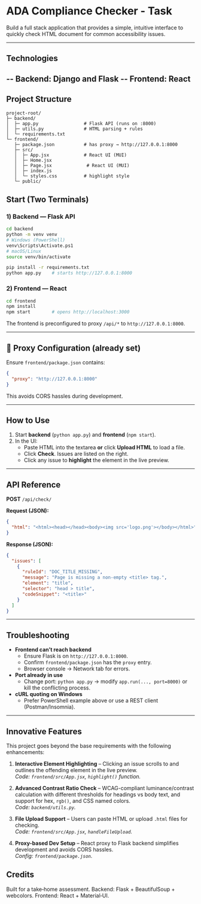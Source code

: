 # ADA Compliance Checker - Task

Build a full stack application that provides a simple, intuitive interface to quickly check HTML document for
common accessibility issues.

---

## Technologies
  -- Backend: Django and Flask
  -- Frontend: React
---

## Project Structure
```
project-root/
├─ backend/
│  ├─ app.py                 # Flask API (runs on :8000)
│  ├─ utils.py               # HTML parsing + rules
│  └─ requirements.txt
└─ frontend/
   ├─ package.json           # has proxy → http://127.0.0.1:8000
   ├─ src/
   │  ├─ App.jsx             # React UI (MUI)
   │  ├─ Home.jsx             
   │  ├─ Page.jsx             # React UI (MUI)
   │  ├─ index.js
   │  └─ styles.css          # highlight style
   └─ public/
```

## Start (Two Terminals)

### 1) Backend — Flask API
```bash
cd backend
python -m venv venv
# Windows (PowerShell)
venv\Scripts\Activate.ps1
# macOS/Linux
source venv/bin/activate

pip install -r requirements.txt
python app.py    # starts http://127.0.0.1:8000
```

### 2) Frontend — React
```bash
cd frontend
npm install
npm start        # opens http://localhost:3000
```

The frontend is preconfigured to proxy `/api/*` to `http://127.0.0.1:8000`.

---

## 🔌 Proxy Configuration (already set)
Ensure `frontend/package.json` contains:
```json
{
  "proxy": "http://127.0.0.1:8000"
}
```
This avoids CORS hassles during development.

---

## How to Use
1. Start **backend** (`python app.py`) and **frontend** (`npm start`).
2. In the UI:
   - Paste HTML into the textarea **or** click **Upload HTML** to load a file.
   - Click **Check**. Issues are listed on the right.
   - Click any issue to **highlight** the element in the live preview.

---

## API Reference
**POST** `/api/check/`

**Request (JSON):**
```json
{
  "html": "<html><head></head><body><img src='logo.png'></body></html>"
}
```

**Response (JSON):**
```json
{
  "issues": [
    {
      "ruleId": "DOC_TITLE_MISSING",
      "message": "Page is missing a non-empty <title> tag.",
      "element": "title",
      "selector": "head > title",
      "codeSnippet": "<title>"
    }
  ]
}
```

---

## Troubleshooting
- **Frontend can’t reach backend**
  - Ensure Flask is on `http://127.0.0.1:8000`.
  - Confirm `frontend/package.json` has the `proxy` entry.
  - Browser console → Network tab for errors.
- **Port already in use**
  - Change port: `python app.py` → modify `app.run(..., port=8000)` or kill the conflicting process.
- **cURL quoting on Windows**
  - Prefer PowerShell example above or use a REST client (Postman/Insomnia).

---


## Innovative Features

This project goes beyond the base requirements with the following enhancements:

1. **Interactive Element Highlighting** – Clicking an issue scrolls to and outlines the offending element in the live preview.  
   *Code: `frontend/src/App.jsx`, `highlight()` function.*

2. **Advanced Contrast Ratio Check** – WCAG-compliant luminance/contrast calculation with different thresholds for headings vs body text, and support for hex, `rgb()`, and CSS named colors.  
   *Code: `backend/utils.py`.*

3. **File Upload Support** – Users can paste HTML or upload `.html` files for checking.  
   *Code: `frontend/src/App.jsx`, `handleFileUpload`.*

4. **Proxy-based Dev Setup** – React proxy to Flask backend simplifies development and avoids CORS hassles.  
   *Config: `frontend/package.json`.*


## Credits
Built for a take‑home assessment. Backend: Flask + BeautifulSoup + webcolors. Frontend: React + Material‑UI.

